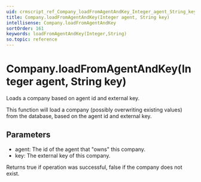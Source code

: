 ```yaml
---
uid: crmscript_ref_Company_loadFromAgentAndKey_Integer_agent_String_key
title: Company.loadFromAgentAndKey(Integer agent, String key)
intellisense: Company.loadFromAgentAndKey
sortOrder: 161
keywords: loadFromAgentAndKey(Integer,String)
so.topic: reference
---
```


# Company.loadFromAgentAndKey(Integer agent, String key)

Loads a company based on agent id and external key.

This function will load a company (possibly overwriting existing values) from the database, based on the agent id and external key.

## Parameters

* agent: The id of the agent that "owns" this company.
* key: The external key of this company.

Returns true if operation was successful, false if the company does not exist.

